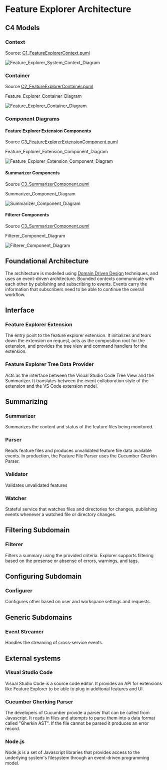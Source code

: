 # Feature Explorer Architecture

## C4 Models

### Context

Source: [C1_FeatureExplorerContext.puml](C1_FeatureExplorerContext.puml)

![Feature_Explorer_System_Context_Diagram](https://www.plantuml.com/plantuml/svg/0/TLHDRzim3BtxLt3TOIsGE1ZM3LrFJPEc6z0lp6c7dGBLfcsjicH8LDBiru-outmrJGwsAVBnlMVI5uw49LyfcA0WRt5szLehOz7EagKZh6OZembVQJQMeh2YYZv8dIgV8PH4jJiV3AnOn8MaqZzxXpODwPhYr5G3aLafz5pvsWz6f_q79JGztjuCb21qnA4EFAwPGNInvZ8oLMNqB47oTVG9Xf1xfPQmA2KXF8lqfR36wmnImrJ1eixGEX0Eo0hjQi4H0gaXURe6uwdsn2YFJke2X0QJvokejbvg5Ygoc7CInFEriDnONyLrOCsaOeqqEFlozTkWgUrlQBW-D-otB33hRt7eIzrtyo9oBr9pH5HmkQuQDRq_Jgx2VojZAadXX7r9v3-4psS7ZsYfs0YZiaEdTw9246ozEdIwwdlQ_BOIxWpXMtQJoVVHVbPIYimiWfcvK0xtCOnb7tRLNR0tuGspmvja9TdHPOrWB9KcYcw6V-uVfxFVFwS_PZTNrrTtu-EJAAB0knjEw8OJsk64rVn0DvpH0m-2qSTvcp_qZ6nxSDJLju4ZZZnOa_cKu7wXaJEwnrkXHH42bvx71Ps3eHQAcsrInkXaqHHDUOh3TOnpLAP66yVnqKdKSkiuT9ItM7IXmED9EYyK9EGpQLWFBnOBGksaqMiiNaewdhjm6agI9k-TQcUyJSDe1wHC4ilTWSbTO2BPr3OOOAObGXv2hhMLIa4GDbdmRi2I4M6bfabpZ1ZzGhLlyrl5SuaBjwvrlgg4NVRWhwzgNbRJHO0NgkhnRcO1dy8oToVXDHJSxq2xjI6fnV15wO6li_Oc86Mea1zscRSdqcBAnaX-xl2t6sm4h5lKrinbjeM6tIG6YGqgV_4glWPTktmtS8tt2q5foKZRB1hbRtYoh6oVlzGhy8xQ3kPXZHkiSBUmajvDRU2xVVqF "Feature_Explorer_System_Context_Diagram")

### Container

Source [C2_FeatureExplorerContainer.puml](C2_FeatureExplorerContainer.puml)

Feature_Explorer_Container_Diagram

![Feature_Explorer_Container_Diagram](https://www.plantuml.com/plantuml/svg/0/XLJRSjCm47ttLopXWNOcSORXCi1JsrmACoLqS5g6fuomruweB7caLK9W-7TMTknS2BHzYBJQFNlsw5WNZeGbNogOeY1lSJ7vKIbZqIv6HfEGcbTZAGehokY9rAdo6SAIg7BlXaChrd4XQUc_UOSsvGBK5AUc78hCIg5NobT-E7evk5L2qzt7cw4IX8uuj8EFAsuVNNH4HgOiZLuaIBwAdi4bv5wf3QoNaX2-YVIXiCRh35B3FC6Ypj0w40x82kqgmH42gI6vlmRZgVB4A7TEwWA41fFdMwYcNcf7ABAOSnB4TzrekR6-ZAl0cqd56cduviMhryEwTh2ZuGRSSD2mm6omns4WzS2jYiWzICqHKS9LLpMgUp-TJiB_NiPSai8fAvF8dmZFtvmyeerY8OpAJftEH8aWM7nrwdJRzsNzjvSmCuH_ivjEtuwEivAboCmwY9aBvV0OmrZMuN2w2zOct71qS_drqzryyUN3_FtYPd8zcOtFpgE80hVMVT2w3pfxmDPz44MtVD56d-LDxgMdfR5zwBMrJQ37aLjhCfyIV5epG1_QxKUXHH42LvxjWCx1fHPgusYNCaOdYxfepZuDlsDSeJ8L-pIEU-THmkbOybT2PoitCXbok_i4mYfqlfVE2mK9-KoQEWhEU9i6k_4QCqbCyG0cTs46oI8qmG0pNoBa8UJg4D1I4AID90usZ0XR5UeqnuWjv5MuGM4thKojedj2jQ7UEVoAO2VrSGcpG-saqITgeJlixHJO2vuV03jVbcpAdpMDfDk4qXdNnT_TKG5FnUethBVBm-JVKVGPrR4N_ZF0IkBQTQerX3Pz-ExBYfyEqqQ0F--opoz51Wq7rvq4qnJS-aJVpWgfnV32zS5NMRC8I1agvCtXdJKdqcBAbf2yFu5_Of2kLMNDIcPxgDXUJHYrHkUNkEJVC5zGR-Lg4ufA1h_ylyt1ZHL8n-HRKN9hoaSvxzrcA-ffj5Q26c-VGlsHh0MboqTb37k-1PwwEPUrGtNdd03TYdW8-mXSMAsjf7-c7dTgdxu_ "Feature_Explorer_Container_Diagram")


### Component Diagrams

#### Feature Explorer Extension Components

Source [C3_FeatureExplorerExtensionComponent.puml](C3_FeatureExplorerExtensionComponent.puml)

Feature_Explorer_Extension_Component_Diagram

![Feature_Explorer_Extension_Component_Diagram](https://www.plantuml.com/plantuml/svg/0/bLJVJzim47xFNt7h7W1fQJNjXnXFG4iP4cDeAKnxganoRIqSExBFBMNQ_xvpcgGfBMmaBtVs-RxFTz_vs96mv7C5GnJaBOxF7WfbB5es2BMJHe_x9Y-CHatZWHHJA_BeZTIfyXd2ZAXmHxsU5OlkLDBCttc7DZMQpr8tDNbFP5OAFLU-yBt-n_XQ2KqttovxIX0wugLr-cx1HABZXX9lv0oV8FaYseCJc7Ybbh2OIKAu4-dzr1glCqWDCmQBEaFhG3WWAxGh1AyGI0t9xJaOJuKdpdBZf9w2q60caohLwhpKZb1aNOv948-QgqsCzNct2BoPL5SZzGu_VFhSAy_6QnekPi1unGApkCKXbZfsysdaxgNc5P73QNEgNsA_7Pw5lnKnagHmo7LCv2F2-yETMxHKN0YZibsxLo9745nyjMktmlrOVgs0AqEupMuu_D9_6fNCH6OMePWJeHm-pM4irs7pTiTScz3XwFBar_URqVZdnUZh-FBi_Engi7yGHHIurJg4MeVGw10QeK2bGuYI9JSj3rhTdxk-oV0TT6uJ25OdcD9veI0XdqbJhW97vJuDJMS7Cqd6TWxQUOPIuShb1C61bHVoZMO8ax3aoYMWcI08QXUi7lPujw8VeXmdPZM52rZDDCYixH_80y2NSZDPk8YzXly6_eshirmP7UD38LXUMGt9Se_wjRcV-3pdVZ-YvODhfzFsLYIh-UGfo82dZRpZQG2Xr2Pzy47BvGbh344cBQPShoKpMiCoNxvJ2LgRdSPUuRaIViapwvWyTtArM1HAiZyf8o6rF4yirxfepLMhfgyXnwT1cvnmln9BhPL6Aare8FAie3e7y3i2s8E-4euB3GF6dmT6rkHGoQZUvC16VqznHnPn84XSMpENsMxK40CX2EgeKANATf257Nwh1F1xaxEgd9SaxbXgx7Fb7Jz0op1iPKpDZKBIkSG55-q5VisDNov7cyzMsCJhD0XMA4b106NX6Xvc-y2cmY7uB_1gflTv1iCs0uQiILneVclZPYHU2VplLfuZkLMbooO5SRIWqRuEUXjWOsvtW_rdfjOexixpftw3_m80 "Feature_Explorer_Extension_Component_Diagram")

#### Summarizer Components

Source [C3_SummarizerComponent.puml](C3_SummarizerComponent.puml)

Summarizer_Component_Diagram

![Summarizer_Component_Diagram](https://www.plantuml.com/plantuml/svg/0/XLPBSzis4BxZLspLWsoF9KsQj9FwP4UntCouhYUodUb90v6WY348i7X8Lfl-zou04Y8bsRKF0h2BRtU_VH2Nnb9jNILWxggAQlutqukfgcebcRIBpvokDAt83rncmkKCIcjhSp6PQBePhxWjtT8PfZCbBQgFCrLDQAuvbMlXQZUPVXZT2ohju--t4q4jCnQFTl3Z6WsJo-G22Yeb5tDcNKs6S0M54s8Bcv9R1akQFQ-qSZA7J0cbGJEPCss06h2QIbDJFB709SoVRa0vMpkBA8-6onLG2Qee6gXudqjZ6St7g3Ddx2A5LYZjgd7j_KQdnfBPoSVtF_yo2NT7EpVC20sEeXSi7tLy674vCkiLCSzSuWcju5EwDGssVvnT-_-EnWEtWisGnpcc0DvzF2goMu54A94VazxHYW5ca8fZqiRkX_3NKRXJbXrwDvlzEjtNcfSqLnjFPa65OViOIYCF_UWkaHkVON9xzUSVZm-BRryUVblSNjzSttq-EIN4UjywTGUfCA2fEo2OdEiNoxIa0imM4rOPCW-_2pm_MPkfojav39xcu5S3l-J6eVRSkfohS0geLRdC9nutBETMwS5f5sV61OjR1F0RY3kFzr0oAFnHj0-sf1PynLEi8DoXb57hTDGoVU1LoJJoX30tSHMXa3Ti6uy-TPchbXZywb0E9jEyjeY8DDmfEM8lDSLoorlpMFvasYvFPj6DwvSQay2qvqqQhhpnHWIj39BG-t2lrPhdpC21sip9pA8M5TnkqO-ECIumBKn7li9oaDOcKM9YTX5xkGLBL-OScDPAuoz60Xkg9LQKYI6cJ5krMtzbE3dG1LFosX3SfQJtalPe0lLUdZZlANp5NZSnHL1eLJNAhvDs4A5fejc2ypFbVm5ISRxERz7b5yFsF2IE5vzyIwAzarsF9272xau7f_0F0HZ25zcmbhMjPF0yzLK7g7-_kpEzUePcjeTquQIspjFSnVn6RLO6m6OrIClO7gPc6Iyubcs1eyj7ZJEYPyDZvrop31jp2rb9vOhjcxaFBU7PJBqJLdrtJS2gMy937-L98wUMxi4-8VLuh3noMeV6B5dsV1GX-8ycbWAdKR2dyOkbSHYi8y2XnNvoNYzlWBTBgfU_6sRtSjNMPrFV4Itb9zNZOs3DNzX4MVz2o_HkThL41u8t-DdlXAJfA1NbqMYI_PJ1ENuN30oxvMMQhEV3GEYmoMNkXntI5Vm4mOqT0bi7_T0iUnRwvTsnKgarGf-_XNlUDQnPk15uUTNu7btTIkhQZXNKYwizEeBMGJaQJPFkL6b7GRetT-tPGCHmCYep9cAsCDo_73xEafUIRPgeEvAkdNy9aVZHnqsDxoeuCf_8sPb_5i2xixCB8Adq6n3gFmr-gf3OFXdZdcxNljM26X1yNC896W9Jgeqy7PCMzQU0UjNKRmu3p-i0Ahg59KFGKAgOqTrKEGTiMehVy0hVJpm38hXyzYKGTQCqQO-185a-HFzT4co5EtnuMOlb85ZXtvNVuTMWteffFwJl28NWqGHfdqp_0G00 "Summarizer_Component_Diagram")

#### Filterer Components

Source [C3_SummarizerComponent.puml](C3_SummarizerComponent.puml)

Filterer_Component_Diagram

![Filterer_Component_Diagram](https://www.plantuml.com/plantuml/svg/0/XLJRRjim37ttLt3Pmn9WZZ7iWgvFRTEa6z1bnTnss5EWs7GYL9OCYSgbm_vzbECuxcLT_129F28F3ocTE1AMVAbW8XMXHJiRcR8o6ZNDpgLOM556hwJEbCyHbaILEquIAzR3XQIbdtk7DZEQ63xCJ9c8t4gXLyfNFXbzYA-Kq7JpxJ9HWj0HcmxXXnMdZKvQ0kmeZPwbIBwAti0f55wfBQoNaX3c8hjRMEDr3fbHne95dQDr81oG5TfLWYq4KaDwUm76K-M9ezmugHSWD9YYQ4Bjpalj24K-P4oAUDoMLXZhos4LU3EfeKPAZjv__9JKP-C33HTpmdZ70lEumo6MEdQhHUJkf6QBAE6iFJMgSx-UZCFNGLnBKZXX7LDvZ_3kw5aNRHKBOLJ-d7SgIWJ1ugldl4tU3_Ml0vWQmgVi9fFFeyUeT2boimvY5a8vV1p3MDRXONKdh4teS7Hv-klxpVNivzVhBxFBySLuUjuVH145RktKGJiMq4mTHDoQyOQzMYXmMsvNwQAq_f-nlRzo8vFZM-ZTfX1MlR2KpZCw9PzBKrk1KQNFGjjvWxaaOtk347jgT8oRId07mr1f4bBpH4MZ_R8_GK7UudXJSLre0ndjfD6Sg771tWUjCz2uicObStJm13RnEYD62ILfopmEoL9Vbjo_UxGSuB3fTNSEYYPW8HL2S_5ul7FWQqJUxIeRRtQYaJa8Q96l82TsIrcvw0Ug5wfhbVrt7KMt3ax4YL-E-Q2y2wH7fRZQlON2cd9VHDEQLY9OyvC3A-dal2w-6PXEnsPdOOmvJdy_LwqhzAonzGRmEuB3nBNWBgPTkuQRP1dcmZ4Xeu6MWN9LASdxeiP1Plc5u0l8zFz4_r7ZIKRNAk33YzKR_0K0 "Filterer_Component_Diagram")

## Foundational Architecture

The architecture is modelled using [Domain Driven Design](DOMAIN_DRIVEN_DESIGN.md) techniques, and uses an event-driven architecture. Bounded contexts communicate with each other by publishing and subscribing to events. Events carry the information that subscribers need to be able to continue the overall workflow.

## Interface

### Feature Explorer Extension

The entry point to the feature explorer extension. It initializes and tears down the extension on request, acts as the composition root for the extension, and provides the tree view and command handlers for the extension.

### Feature Explorer Tree Data Provider

Acts as the interface between the Visual Studio Code Tree View and the Summarizer. It translates between the event collaboration style of the extension and the VS Code extension model.

## Summarizing

### Summarizer

Summarizes the content and status of the feature files being monitored.

### Parser

Reads feature files and produces unvalidated feature file data available events. In production, the Feature File Parser uses the Cucumber Gherkin Parser.

### Validator

Validates unvalidated features

### Watcher

Stateful service that watches files and directories for changes, publishing events whenever a watched file or directory changes.

## Filtering Subdomain

### Filterer

Filters a summary using the provided criteria. Explorer supports filtering based on the presense or absense of errors, warnings, and tags.

## Configuring Subdomain

### Configurer

Configures other  based on user and workspace settings and requests.

## Generic Subdomains

### Event Streamer

Handles the streaming of cross-service events.

## External systems

### Visual Studio Code

Visual Studio Code is a source code editor. It provides an API for extensions like Feature Explorer to be able to plug in additonal features and UI.

### Cucumber Gherking Parser

The developers of Cucumber provide a parser that can be called from Javascript. It reads in files and attempts to parse them into a data format called "Gherkin AST". If the file cannot be parsed it produces an error record.

### Node.js

Node.js is a set of Javascript libraries that provides access to the underlying system's filesystem through an event-driven programming model.
